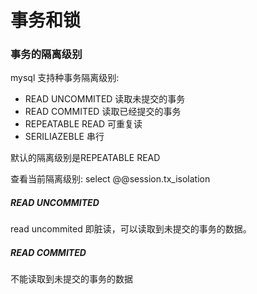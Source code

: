 # 事务和锁



### 事务的隔离级别

mysql 支持种事务隔离级别:

* READ UNCOMMITED 读取未提交的事务
* READ COMMITED 读取已经提交的事务
* REPEATABLE READ  可重复读
* SERILIAZEBLE  串行

默认的隔离级别是REPEATABLE READ

查看当前隔离级别: select @@session.tx_isolation

##### READ UNCOMMITED 

read uncommited 即脏读，可以读取到未提交的事务的数据。

##### READ COMMITED

不能读取到未提交的事务的数据
